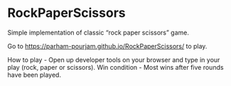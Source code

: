 # RockPaperScissors
Simple implementation of classic “rock paper scissors” game.

Go to https://parham-pourjam.github.io/RockPaperScissors/ to play.

How to play - Open up developer tools on your browser and type in your play (rock, paper or scissors). 
Win condition - Most wins after five rounds have been played.